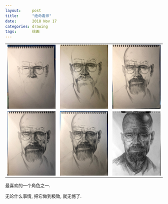 ```yaml
---
layout:     post
title:      "绝命毒师"
date:       2018 Nov 17
categories: drawing
tags:       绘画
---
```


<!--excerpt-->

<table>
<tr>

<td style="background: none; width: 33.33%">
<a href="/post-res/breaking-bad/breaking-bad-01.jpg" target="_blank">
<img src="/post-res/breaking-bad/breaking-bad-01-small.jpg" />
</a>
</td>

<td style="background: none; width: 33.33%">
<a href="/post-res/breaking-bad/breaking-bad-02.jpg" target="_blank">
<img src="/post-res/breaking-bad/breaking-bad-02-small.jpg" />
</a>
</td>

<td style="background: none; width: 33.33%">
<a href="/post-res/breaking-bad/breaking-bad-03.jpg" target="_blank">
<img src="/post-res/breaking-bad/breaking-bad-03-small.jpg" />
</a>
</td>

</tr>

<tr>

<td style="background: none; width: 33.33%">
<a href="/post-res/breaking-bad/breaking-bad-04.jpg" target="_blank">
<img src="/post-res/breaking-bad/breaking-bad-04-small.jpg" />
</a>
</td>

<td style="background: none; width: 33.33%">
<a href="/post-res/breaking-bad/breaking-bad-06.jpg" target="_blank">
<img src="/post-res/breaking-bad/breaking-bad-06-small.jpg" />
</a>
</td>

<td style="background: none; width: 33.33%">
<a href="/post-res/breaking-bad/breaking-bad-2018-11-17.jpg" target="_blank">
<img src="/post-res/breaking-bad/breaking-bad-2018-11-17-small.jpg" />
</a>
</td>

</tr>
</table>


最喜欢的一个角色之一.

无论什么事情, 把它做到极致, 就无憾了.

<!--more-->
